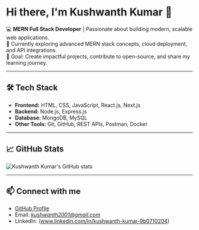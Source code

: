 # Hi there, I'm Kushwanth Kumar 👋

💻 **MERN Full Stack Developer** | Passionate about building modern, scalable web applications.  
🌱 Currently exploring advanced MERN stack concepts, cloud deployment, and API integrations.  
🚀 Goal: Create impactful projects, contribute to open-source, and share my learning journey.  

---

## 🛠 Tech Stack
- **Frontend:** HTML, CSS, JavaScript, React.js, Next.js  
- **Backend:** Node.js, Express.js  
- **Database:** MongoDB, MySQL  
- **Other Tools:** Git, GitHub, REST APIs, Postman, Docker  

---

## 📈 GitHub Stats
![Kushwanth Kumar's GitHub stats](https://github-readme-stats.vercel.app/api?username=kushwanthkumar73&show_icons=true&theme=radical)

---

## 📫 Connect with me
- [GitHub Profile](https://github.com/kushwanthkumar73)
- Email: *kushwanth2001@gmail.com*
- LinkedIn: (www.linkedin.com/in/kushwanth-kumar-9b0710204)
